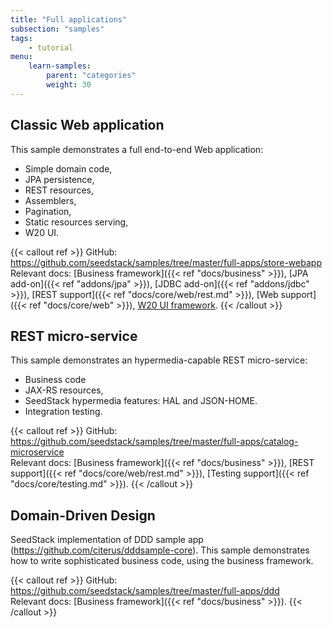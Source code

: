 ```yaml
---
title: "Full applications"
subsection: "samples"    
tags:
    - tutorial
menu:
    learn-samples:
        parent: "categories"
        weight: 30
---
```


## Classic Web application

This sample demonstrates a full end-to-end Web application:

* Simple domain code,
* JPA persistence,
* REST resources,
* Assemblers,
* Pagination,
* Static resources serving,
* W20 UI.

{{< callout ref >}}
GitHub: https://github.com/seedstack/samples/tree/master/full-apps/store-webapp
<br>Relevant docs: [Business framework]({{< ref "docs/business" >}}), [JPA add-on]({{< ref "addons/jpa" >}}),
[JDBC add-on]({{< ref "addons/jdbc" >}}), [REST support]({{< ref "docs/core/web/rest.md" >}}),
[Web support]({{< ref "docs/core/web" >}}), [W20 UI framework](//w20-framework.github.io).
{{< /callout >}}

## REST micro-service

This sample demonstrates an hypermedia-capable REST micro-service:

* Business code
* JAX-RS resources,
* SeedStack hypermedia features: HAL and JSON-HOME.
* Integration testing.

{{< callout ref >}}
GitHub: https://github.com/seedstack/samples/tree/master/full-apps/catalog-microservice
<br>Relevant docs: [Business framework]({{< ref "docs/business" >}}), [REST support]({{< ref "docs/core/web/rest.md" >}}),
[Testing support]({{< ref "docs/core/testing.md" >}}).
{{< /callout >}}

## Domain-Driven Design

SeedStack implementation of DDD sample app (https://github.com/citerus/dddsample-core). This sample demonstrates how to write sophisticated business code, using the business framework.

{{< callout ref >}}
GitHub: https://github.com/seedstack/samples/tree/master/full-apps/ddd
<br>Relevant docs: [Business framework]({{< ref "docs/business" >}}).
{{< /callout >}}

